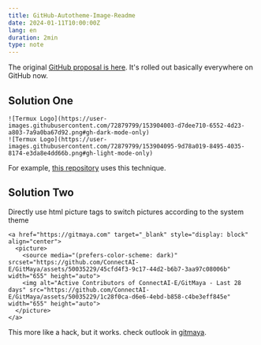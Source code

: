 ```yaml
---
title: GitHub-Autotheme-Image-Readme
date: 2024-01-11T10:00:00Z
lang: en
duration: 2min
type: note
---
```


The original [GitHub proposal is here](https://docs.github.com/en/get-started/writing-on-github/getting-started-with-writing-and-formatting-on-github/basic-writing-and-formatting-syntax#specifying-the-theme-an-image-is-shown-to). It's rolled out basically everywhere on GitHub now.

## Solution One 

 ```
![Termux Logo](https://user-images.githubusercontent.com/72879799/153904003-d7dee710-6552-4d23-a803-7a9a0ba67d92.png#gh-dark-mode-only)
![Termux Logo](https://user-images.githubusercontent.com/72879799/153904095-9d78a019-8495-4035-8174-e3da8e4dd66b.png#gh-light-mode-only)
 ```

For example, [this repository](https://github.com/movie-web/movie-web/blob/dev/README.md?plain=1) uses this technique.

## Solution Two 

Directly use html picture tags to switch pictures according to the system theme

```
<a href="https://gitmaya.com" target="_blank" style="display: block" align="center">
  <picture>
    <source media="(prefers-color-scheme: dark)" srcset="https://github.com/ConnectAI-E/GitMaya/assets/50035229/45cfd4f3-9c17-44d2-b6b7-3aa97c08006b" width="655" height="auto">
    <img alt="Active Contributors of ConnectAI-E/GitMaya - Last 28 days" src="https://github.com/ConnectAI-E/GitMaya/assets/50035229/1c28f0ca-d6e6-4ebd-b858-c4be3eff845e" width="655" height="auto">
  </picture>
</a>

```

This more like a hack, but it works. check outlook in [gitmaya](https://github.com/ConnectAI-E/GitMaya).
